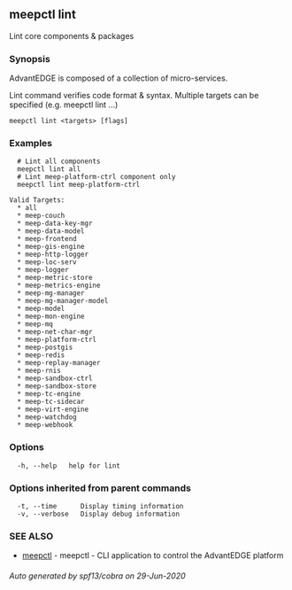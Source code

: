 ## meepctl lint

Lint core components & packages

### Synopsis

AdvantEDGE is composed of a collection of micro-services.

Lint command verifies code format & syntax.
Multiple targets can be specified (e.g. meepctl lint <target1> <target2>...)

```
meepctl lint <targets> [flags]
```

### Examples

```
  # Lint all components
  meepctl lint all
  # Lint meep-platform-ctrl component only
  meepctl lint meep-platform-ctrl

Valid Targets:
  * all
  * meep-couch
  * meep-data-key-mgr
  * meep-data-model
  * meep-frontend
  * meep-gis-engine
  * meep-http-logger
  * meep-loc-serv
  * meep-logger
  * meep-metric-store
  * meep-metrics-engine
  * meep-mg-manager
  * meep-mg-manager-model
  * meep-model
  * meep-mon-engine
  * meep-mq
  * meep-net-char-mgr
  * meep-platform-ctrl
  * meep-postgis
  * meep-redis
  * meep-replay-manager
  * meep-rnis
  * meep-sandbox-ctrl
  * meep-sandbox-store
  * meep-tc-engine
  * meep-tc-sidecar
  * meep-virt-engine
  * meep-watchdog
  * meep-webhook
```

### Options

```
  -h, --help   help for lint
```

### Options inherited from parent commands

```
  -t, --time      Display timing information
  -v, --verbose   Display debug information
```

### SEE ALSO

* [meepctl](meepctl.md)	 - meepctl - CLI application to control the AdvantEDGE platform

###### Auto generated by spf13/cobra on 29-Jun-2020
